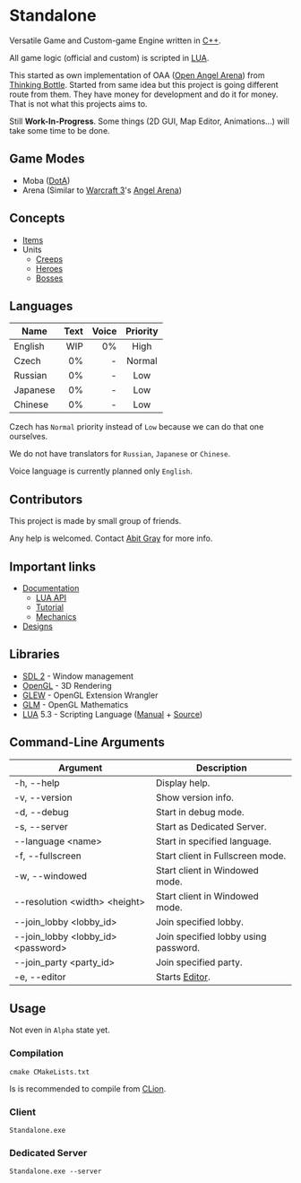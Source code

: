 # Standalone

Versatile Game and Custom-game Engine written in [C++](https://en.wikipedia.org/wiki/C%2B%2B).

All game logic (official and custom) is scripted in [LUA](https://www.lua.org/).

This started as own implementation of OAA ([Open Angel Arena](https://github.com/OpenAngelArena/oaa/)) from [Thinking Bottle](https://www.thinkingbottle.com/).
Started from same idea but this project is going different route from them.
They have money for development and do it for money. That is not what this projects aims to.


Still **Work-In-Progress**.
Some things (2D GUI, Map Editor, Animations...) will take some time to be done.

## Game Modes

- Moba ([DotA](https://en.wikipedia.org/wiki/Defense_of_the_Ancients))
- Arena (Similar to [Warcraft 3](https://en.wikipedia.org/wiki/Warcraft_III:_Reign_of_Chaos)'s [Angel Arena](https://gaming-tools.com/warcraft-3/angel-arena/))

## Concepts
- [Items](Designs/Item/README.md)
- Units
  - [Creeps](Designs/Creep/README.md)
  - [Heroes](Designs/Hero/README.md)
  - [Bosses](Designs/Boss/README.md)

## Languages

|   Name   | Text | Voice | Priority |
|----------|-----:|------:|:--------:|
| English  |  WIP |    0% |   High   |
| Czech    |   0% |   -   |  Normal  |
| Russian  |   0% |   -   |   Low    |
| Japanese |   0% |   -   |   Low    |
| Chinese  |   0% |   -   |   Low    |

Czech has `Normal` priority instead of `Low` because we can do that one ourselves.

We do not have translators for `Russian`, `Japanese` or `Chinese`.

Voice language is currently planned only `English`.

## Contributors

This project is made by small group of friends.

Any help is welcomed.
Contact [Abit Gray](https://github.com/AbitTheGray/) for more info.

## Important links

- [Documentation](Documentation/README.md)
  - [LUA API](Documentation/Lua_Api/README.md)
  - [Tutorial](Documentation/Tutorials/README.md)
  - [Mechanics](Documentation/Mechanics/README.md)
- [Designs](Designs/README.md)


## Libraries

- [SDL 2](https://www.libsdl.org/) - Window management
- [OpenGL](https://www.opengl.org/) - 3D Rendering
- [GLEW](http://glew.sourceforge.net/) - OpenGL Extension Wrangler
- [GLM](https://glm.g-truc.net/) - OpenGL Mathematics
- [LUA](https://www.lua.org/) 5.3 - Scripting Language ([Manual](https://www.lua.org/manual/5.3/) + [Source](https://www.lua.org/source/5.3/))

## Command-Line Arguments

|                     Argument                    | Description |
|-------------------------------------------------|-------------|
| -h, --help                                      | Display help.
| -v, --version                                   | Show version info.
| -d, --debug                                     | Start in debug mode.
| -s, --server                                    | Start as Dedicated Server.
| --language &lt;name&gt;                         | Start in specified language.
| -f, --fullscreen                                | Start client in Fullscreen mode.
| -w, --windowed                                  | Start client in Windowed mode.
| --resolution &lt;width&gt; &lt;height&gt;       | Start client in Windowed mode.
| --join_lobby &lt;lobby_id&gt;                   | Join specified lobby.
| --join_lobby &lt;lobby_id&gt; &lt;password&gt;  | Join specified lobby using password.
| --join_party &lt;party_id&gt;                   | Join specified party.
| -e, --editor                                    | Starts [Editor](Documentation/Editor/README.md).

## Usage

Not even in `Alpha` state yet.

### Compilation

```
cmake CMakeLists.txt
```
Is is recommended to compile from [CLion](https://www.jetbrains.com/clion/).

### Client

```
Standalone.exe
```

### Dedicated Server

```
Standalone.exe --server
```
